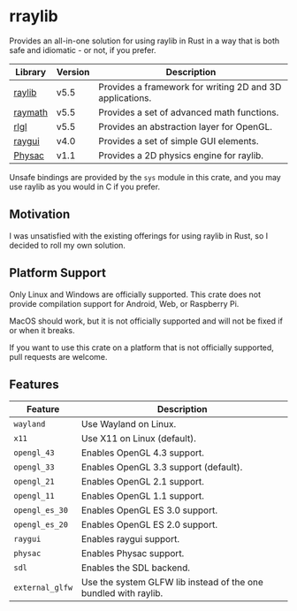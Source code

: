 # rraylib

Provides an all-in-one solution for using raylib in Rust in a way that is both safe and idiomatic - or not, if you prefer.

| Library                                                          | Version | Description                                              |
|------------------------------------------------------------------|---------|----------------------------------------------------------|
| [raylib](https://github.com/raysan5/raylib/releases/tag/5.5)     | v5.5    | Provides a framework for writing 2D and 3D applications. |
| [raymath](https://github.com/raysan5/raylib/releases/tag/5.5)    | v5.5    | Provides a set of advanced math functions.               |
| [rlgl](https://github.com/raysan5/raylib/releases/tag/5.5)       | v5.5    | Provides an abstraction layer for OpenGL.                |
| [raygui](https://github.com/raysan5/raygui/releases/tag/4.0)     | v4.0    | Provides a set of simple GUI elements.                   |
| [Physac](https://github.com/victorfisac/Physac/releases/tag/1.1) | v1.1    | Provides a 2D physics engine for raylib.                 |

Unsafe bindings are provided by the `sys` module in this crate, and you may use raylib as you would in C if you prefer.

## Motivation

I was unsatisfied with the existing offerings for using raylib in Rust, so I decided to roll my own solution.

## Platform Support

Only Linux and Windows are officially supported. This crate does not provide compilation support for Android, Web, or Raspberry Pi.

MacOS should work, but it is not officially supported and will not be fixed if or when it breaks.

If you want to use this crate on a platform that is not officially supported, pull requests are welcome.

## Features

| Feature         | Description                                                     |
|-----------------|-----------------------------------------------------------------|
| `wayland`       | Use Wayland on Linux.                                           |
| `x11`           | Use X11 on Linux (default).                                     |
| `opengl_43`     | Enables OpenGL 4.3 support.                                     |
| `opengl_33`     | Enables OpenGL 3.3 support (default).                           |
| `opengl_21`     | Enables OpenGL 2.1 support.                                     |
| `opengl_11`     | Enables OpenGL 1.1 support.                                     |
| `opengl_es_30`  | Enables OpenGL ES 3.0 support.                                  |
| `opengl_es_20`  | Enables OpenGL ES 2.0 support.                                  |
| `raygui`        | Enables raygui support.                                         |
| `physac`        | Enables Physac support.                                         |
| `sdl`           | Enables the SDL backend.                                        |
| `external_glfw` | Use the system GLFW lib instead of the one bundled with raylib. |
